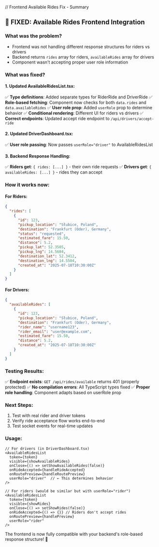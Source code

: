 // Frontend Available Rides Fix - Summary

## 🎉 FIXED: Available Rides Frontend Integration

### What was the problem?
- Frontend was not handling different response structures for riders vs drivers
- Backend returns `rides` array for riders, `availableRides` array for drivers
- Component wasn't accepting proper user role information

### What was fixed?

#### 1. Updated AvailableRidesList.tsx:
✅ **Type definitions**: Added separate types for RiderRide and DriverRide
✅ **Role-based fetching**: Component now checks for both `data.rides` and `data.availableRides` 
✅ **User role prop**: Added `userRole` prop to determine behavior
✅ **Conditional rendering**: Different UI for riders vs drivers
✅ **Correct endpoints**: Updated accept ride endpoint to `/api/drivers/accept-ride`

#### 2. Updated DriverDashboard.tsx:
✅ **User role passing**: Now passes `userRole="driver"` to AvailableRidesList

#### 3. Backend Response Handling:
✅ **Riders get**: `{ rides: [...] }` - their own ride requests
✅ **Drivers get**: `{ availableRides: [...] }` - rides they can accept

### How it works now:

#### For Riders:
```json
{
  "rides": [
    {
      "id": 123,
      "pickup_location": "Słubice, Poland", 
      "destination": "Frankfurt (Oder), Germany",
      "status": "requested",
      "estimated_fare": 15.50,
      "distance": 5.2,
      "pickup_lat": 52.3505,
      "pickup_lng": 14.5684,
      "destination_lat": 52.3412,
      "destination_lng": 14.5504,
      "created_at": "2025-07-18T10:30:00Z"
    }
  ]
}
```

#### For Drivers:
```json
{
  "availableRides": [
    {
      "id": 123,
      "pickup_location": "Słubice, Poland",
      "destination": "Frankfurt (Oder), Germany", 
      "rider_name": "username123",
      "rider_email": "user@example.com",
      "estimated_fare": 15.50,
      "distance": 5.2,
      "created_at": "2025-07-18T10:30:00Z"
    }
  ]
}
```

### Testing Results:
✅ **Endpoint exists**: `GET /api/rides/available` returns 401 (properly protected)
✅ **No compilation errors**: All TypeScript types fixed
✅ **Proper role handling**: Component adapts based on userRole prop

### Next Steps:
1. Test with real rider and driver tokens
2. Verify ride acceptance flow works end-to-end
3. Test socket events for real-time updates

### Usage:
```tsx
// For drivers (in DriverDashboard.tsx)
<AvailableRidesList
  token={token}
  visible={showAvailableRides}
  onClose={() => setShowAvailableRides(false)}
  onRideAccepted={handleRideAccepted}
  onRoutePreview={handleRoutePreview}
  userRole="driver"  // ← This determines behavior
/>

// For riders (would be similar but with userRole="rider")
<AvailableRidesList
  token={token}
  visible={showRides}
  onClose={() => setShowRides(false)}
  onRideAccepted={() => {}} // Riders don't accept rides
  onRoutePreview={handlePreview}
  userRole="rider"
/>
```

The frontend is now fully compatible with your backend's role-based response structure! 🚀
